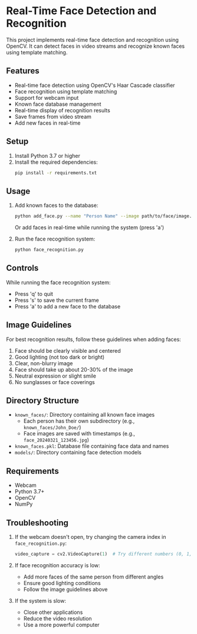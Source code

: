 # Real-Time Face Detection and Recognition

This project implements real-time face detection and recognition using OpenCV. It can detect faces in video streams and recognize known faces using template matching.

## Features

- Real-time face detection using OpenCV's Haar Cascade classifier
- Face recognition using template matching
- Support for webcam input
- Known face database management
- Real-time display of recognition results
- Save frames from video stream
- Add new faces in real-time

## Setup

1. Install Python 3.7 or higher
2. Install the required dependencies:
   ```bash
   pip install -r requirements.txt
   ```

## Usage

1. Add known faces to the database:
   ```bash
   python add_face.py --name "Person Name" --image path/to/face/image.jpg
   ```
   Or add faces in real-time while running the system (press 'a')

2. Run the face recognition system:
   ```bash
   python face_recognition.py
   ```

## Controls

While running the face recognition system:
- Press 'q' to quit
- Press 's' to save the current frame
- Press 'a' to add a new face to the database

## Image Guidelines

For best recognition results, follow these guidelines when adding faces:
1. Face should be clearly visible and centered
2. Good lighting (not too dark or bright)
3. Clear, non-blurry image
4. Face should take up about 20-30% of the image
5. Neutral expression or slight smile
6. No sunglasses or face coverings

## Directory Structure

- `known_faces/`: Directory containing all known face images
  - Each person has their own subdirectory (e.g., `known_faces/John_Doe/`)
  - Face images are saved with timestamps (e.g., `face_20240321_123456.jpg`)
- `known_faces.pkl`: Database file containing face data and names
- `models/`: Directory containing face detection models

## Requirements

- Webcam
- Python 3.7+
- OpenCV
- NumPy

## Troubleshooting

1. If the webcam doesn't open, try changing the camera index in `face_recognition.py`:
   ```python
   video_capture = cv2.VideoCapture(1)  # Try different numbers (0, 1, 2)
   ```

2. If face recognition accuracy is low:
   - Add more faces of the same person from different angles
   - Ensure good lighting conditions
   - Follow the image guidelines above

3. If the system is slow:
   - Close other applications
   - Reduce the video resolution
   - Use a more powerful computer 